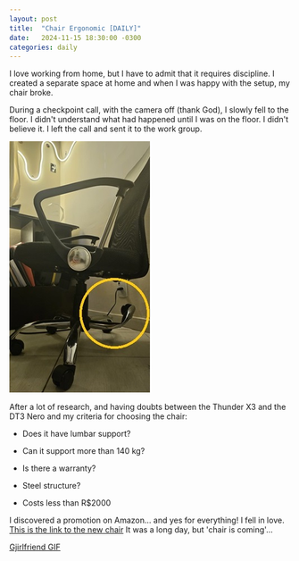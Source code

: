 ```yaml
---
layout: post
title:  "Chair Ergonomic [DAILY]"
date:   2024-11-15 18:30:00 -0300
categories: daily
---
```

I love working from home, but I have to admit that it requires discipline. I created a separate space at home and when I was happy with the setup, my chair broke.

During a checkpoint call, with the camera off (thank God), I slowly fell to the floor. I didn't understand what had happened until I was on the floor. I didn't believe it. I left the call and sent it to the work group.


![chairbreak](../assets/chair.jpg)

After a lot of research, and having doubts between the Thunder X3 and the DT3 Nero and my criteria for choosing the chair:

- Does it have lumbar support?

- Can it support more than 140 kg?

- Is there a warranty?

- Steel structure?
  
- Costs less than R$2000


I discovered a promotion on Amazon... and yes for everything!  I fell in love. [This is the link to the new chair](https://amzn.to/4ewnTZs) It was a long day, but 'chair is coming'... 

<div class="tenor-gif-embed" data-postid="14457952604098199169" data-share-method="host" data-aspect-ratio="1" data-width="100%"><a href="https://tenor.com/view/gjirlfriend-gif-14457952604098199169">Gjirlfriend GIF</a></div> <script type="text/javascript" async src="https://tenor.com/embed.js"></script>

